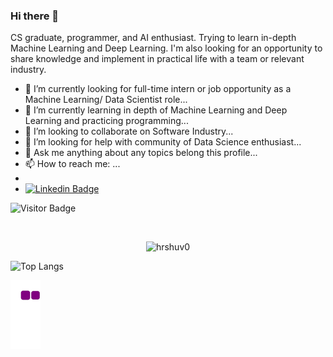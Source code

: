 ### Hi there 👋

CS graduate, programmer, and AI enthusiast. Trying to learn in-depth Machine Learning and Deep Learning. I'm also looking for an opportunity to share knowledge and implement in practical life with a team or relevant industry.

<!--
**hrshuv0/hrshuv0** is a ✨ _special_ ✨ repository because its `README.md` (this file) appears on your GitHub profile.

Here are some ideas to get you started:

- 🔭 I’m currently working on ...
- 🌱 I’m currently learning ...
- 👯 I’m looking to collaborate on ...
- 🤔 I’m looking for help with ...
- 💬 Ask me about ...
- 📫 How to reach me: ...
- 😄 Pronouns: ...
- ⚡ Fun fact: ...
-->

- 🔭 I’m currently looking for full-time intern or job opportunity as a Machine Learning/ Data Scientist role...
- 🌱 I’m currently learning in depth of Machine Learning and Deep Learning and practicing programming...
- 👯 I’m looking to collaborate on Software Industry...
- 🤔 I’m looking for help with community of Data Science enthusiast...
- 💬 Ask me anything about any topics belong this profile...
- 📫 How to reach me: ...
- 
- [![Linkedin Badge](https://img.shields.io/badge/-hrshuvo-blue?style=flat-square&logo=Linkedin&logoColor=white&link=https://www.linkedin.com/in/hrshuvo9//)](https://www.linkedin.com/in/hrshuvo9//)



![Visitor Badge](https://visitor-badge.laobi.icu/badge?page_id=hrshuv0.hrshuv0)


<br />
<p align="center"> <img src="https://github-readme-stats.vercel.app/api?username=hrshuv0&show_icons=true&theme=nightowl" alt="hrshuv0" />
  
  ![Top Langs](https://github-readme-stats.vercel.app/api/top-langs/?username=aemmadi&hide=TeX&layout=compact)
    

![snake gif](https://github.com/hrshuv0/hrshuv0/blob/output/github-contribution-grid-snake.gif)
